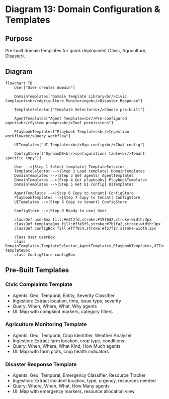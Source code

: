 # Diagram 13: Domain Configuration & Templates

## Purpose
Pre-built domain templates for quick deployment (Civic, Agriculture, Disaster).

## Diagram

```mermaid
flowchart TB
    User["User creates domain"]
    
    DomainTemplates["Domain Template Library<br/>Civic Complaints<br/>Agriculture Monitoring<br/>Disaster Response"]
    
    TemplateSelector["Template Selector<br/>Choose pre-built"]
    
    AgentTemplates["Agent Templates<br/>Pre-configured agents<br/>System prompts<br/>Tool permissions"]
    
    PlaybookTemplates["Playbook Templates<br/>Ingestion workflow<br/>Query workflow"]
    
    UITemplates["UI Templates<br/>Map config<br/>Chat config"]
    
    ConfigStore[("DynamoDB<br/>configurations table<br/>Tenant-specific copy")]
    
    User -->|Step 1 Select template| TemplateSelector
    TemplateSelector -->|Step 2 Load template| DomainTemplates
    DomainTemplates -->|Step 3 Get agents| AgentTemplates
    DomainTemplates -->|Step 4 Get playbooks| PlaybookTemplates
    DomainTemplates -->|Step 5 Get UI config| UITemplates
    
    AgentTemplates -->|Step 6 Copy to tenant| ConfigStore
    PlaybookTemplates -->|Step 7 Copy to tenant| ConfigStore
    UITemplates -->|Step 8 Copy to tenant| ConfigStore
    
    ConfigStore -->|Step 9 Ready to use| User

    classDef userBox fill:#e3f2fd,stroke:#1976d2,stroke-width:3px
    classDef templateBox fill:#f3e5f5,stroke:#7b1fa2,stroke-width:3px
    classDef configBox fill:#fff9c4,stroke:#f57f17,stroke-width:2px
    
    class User userBox
    class DomainTemplates,TemplateSelector,AgentTemplates,PlaybookTemplates,UITemplates templateBox
    class ConfigStore configBox
```

## Pre-Built Templates

### Civic Complaints Template
- Agents: Geo, Temporal, Entity, Severity Classifier
- Ingestion: Extract location, time, issue type, severity
- Query: When, Where, What, Why agents
- UI: Map with complaint markers, category filters

### Agriculture Monitoring Template
- Agents: Geo, Temporal, Crop Identifier, Weather Analyzer
- Ingestion: Extract farm location, crop type, conditions
- Query: When, Where, What Kind, How Much agents
- UI: Map with farm plots, crop health indicators

### Disaster Response Template
- Agents: Geo, Temporal, Emergency Classifier, Resource Tracker
- Ingestion: Extract incident location, type, urgency, resources needed
- Query: Where, When, What, How Many agents
- UI: Map with emergency markers, resource allocation view
